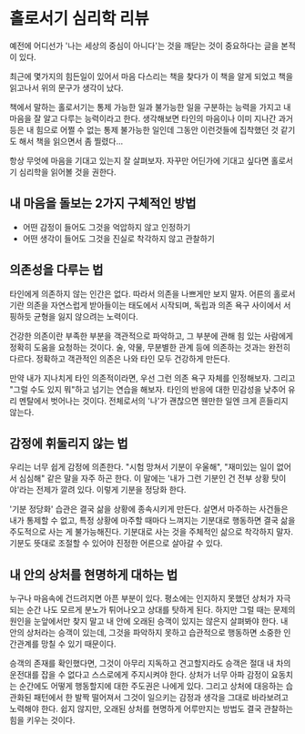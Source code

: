 # 홀로서기 심리학 리뷰

예전에 어디선가 '나는 세상의 중심이 아니다'는 것을 깨닫는 것이 중요하다는 글을 본적이 있다. 

최근에 몇가지의 힘든일이 있어서 마음 다스리는 책을 찾다가 이 책을 알게 되었고 책을 읽고나서 위의 문구가 생각이 났다.

책에서 말하는 홀로서기는 통제 가능한 일과 불가능한 일을 구분하는 능력을 가지고 내 마음을 잘 알고 다루는 능력이라고 한다. 생각해보면 타인의 마음이나 이미 지나간 과거 등은 내 힘으로 어쩔 수 없는 통제 불가능한 일인데 그동안 이런것들에 집착했던 것 같기도 해서 책을 읽으면서 좀 찔렸다...

항상 무엇에 마음을 기대고 있는지 잘 살펴보자. 자꾸만 어딘가에 기대고 싶다면 홀로서기 심리학을 읽어볼 것을 권한다.

## 내 마음을 돌보는 2가지 구체적인 방법

- 어떤 감정이 들어도 그것을 억압하지 않고 인정하기
- 어떤 생각이 들어도 그것을 진실로 착각하지 않고 관찰하기

## 의존성을 다루는 법

타인에게 의존하지 않는 인간은 없다. 따라서 의존을 나쁘게만 보지 말자. 어른의 홀로서기란 의존을 자연스럽게 받아들이는 태도에서 시작되며, 독립과 의존 욕구 사이에서 서핑하듯 균형을 잃지 않으려는 노력이다.

건강한 의존이란 부족한 부분을 객관적으로 파악하고, 그 부분에 관해 힘 있는 사람에게 정확히 도움을 요청하는 것이다. 술, 약물, 무분별한 관계 등에 의존하는 것과는 완전히 다르다. 정확하고 객관적인 의존은 나와 타인 모두 건강하게 만든다.

만약 내가 지나치게 타인 의존적이라면, 우선 그런 의존 욕구 자체를 인정해보자. 그리고 "그럴 수도 있지 뭐"하고 넘기는 연습을 해보자. 타인의 반응에 대한 민감성을 낮추어 유리 멘탈에서 벗어나는 것이다. 전체로서의 '나'가 괜찮으면 웬만한 일엔 크게 흔들리지 않는다.

## 감정에 휘둘리지 않는 법

우리는 너무 쉽게 감정에 의존한다. "시험 망쳐서 기분이 우울해", "재미있는 일이 없어서 심심해" 같은 말을 자주 하곤 한다. 이 말에는 '내가 그런 기분인 건 전부 상황 탓이야'라는 전제가 깔려 있다. 이렇게 기분을 정당화 한다.

'기분 정당화' 습관은 결국 삶을 상황에 종속시키게 만든다. 살면서 마주하는 사건들은 내가 통제할 수 없고, 특정 상황에 마주할 때마다 느껴지는 기분대로 행동하면 결국 삶을 주도적으로 사는 게 불가능해진다. 기분대로 사는 것을 주체적인 삶으로 착각하지 말자. 기분도 뜻대로 조절할 수 있어야 진정한 어른으로 살아갈 수 있다.

## 내 안의 상처를 현명하게 대하는 법

누구나 마음속에 건드려지면 아픈 부분이 있다. 평소에는 인지하지 못했던 상처가 자극되는 순간 나도 모르게 분노가 튀어나오고 상대를 탓하게 된다. 하지만 그럴 때는 문제의 원인을 눈앞에서만 찾지 말고 내 안에 오래된 승객이 있지는 않은지 살펴봐야 한다. 내 안의 상처라는 승객이 있는데, 그것을 파악하지 못하고 습관적으로 행동하면 소중한 인간관계를 망칠 수 있기 때문이다.

승객의 존재를 확인했다면, 그것이 아무리 지독하고 견고할지라도 승객은 절대 내 차의 운전대를 잡을 수 없다고 스스로에게 주지시켜야 한다. 상처가 너무 아파 감정이 요동치는 순간에도 어떻게 행동할지에 대한 주도권은 나에게 있다. 그리고 상처에 대응하는 습관화된 패턴에서 한 발짝 떨어져서 그것이 일으키는 감정과 생각을 그대로 바라보려고 노력해야 한다. 쉽지 않지만, 오래된 상처를 현명하게 어루만지는 방법도 결국 관찰하는 힘을 키우는 것이다.
